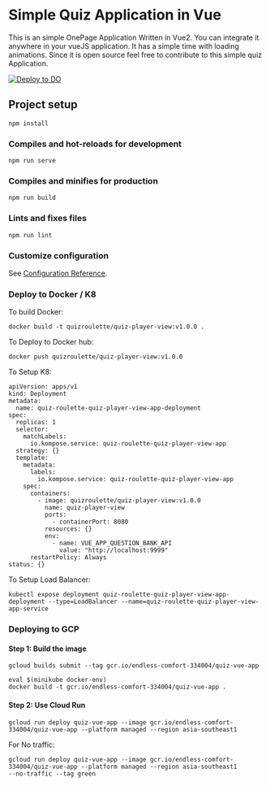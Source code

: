 # Simple Quiz Application in Vue
This is an simple OnePage Application Written in Vue2. You can integrate it anywhere in your vueJS application. It has a simple time with loading animations. Since it is open source feel free to contribute to this simple quiz Application.

[![Deploy to DO](https://mp-assets1.sfo2.digitaloceanspaces.com/deploy-to-do/do-btn-blue.svg)](https://cloud.digitalocean.com/apps/new?repo=https://github.com/arpan45/simple-quiz-vue/tree/main)

## Project setup
```
npm install
```

### Compiles and hot-reloads for development
```
npm run serve
```

### Compiles and minifies for production
```
npm run build
```

### Lints and fixes files
```
npm run lint
```

### Customize configuration
See [Configuration Reference](https://cli.vuejs.org/config/).


### Deploy to Docker / K8

To build Docker:

```
docker build -t quizroulette/quiz-player-view:v1.0.0 .
```

To Deploy to Docker hub:

```
docker push quizroulette/quiz-player-view:v1.0.0
```


To Setup K8:

```
apiVersion: apps/v1
kind: Deployment
metadata:
  name: quiz-roulette-quiz-player-view-app-deployment
spec:
  replicas: 1
  selector:
    matchLabels:
      io.kompose.service: quiz-roulette-quiz-player-view-app
  strategy: {}
  template:
    metadata:
      labels:
        io.kompose.service: quiz-roulette-quiz-player-view-app
    spec:
      containers:
        - image: quizroulette/quiz-player-view:v1.0.0
          name: quiz-player-view
          ports:
            - containerPort: 8080
          resources: {}
          env:
            - name: VUE_APP_QUESTION_BANK_API
              value: "http://localhost:9999"
      restartPolicy: Always
status: {}
```

To Setup Load Balancer:
```
kubectl expose deployment quiz-roulette-quiz-player-view-app-deployment --type=LoadBalancer --name=quiz-roulette-quiz-player-view-app-service
```

### Deploying to GCP

#### Step 1: Build the image
```
gcloud builds submit --tag gcr.io/endless-comfort-334004/quiz-vue-app

eval $(minikube docker-env)
docker build -t gcr.io/endless-comfort-334004/quiz-vue-app .
```

#### Step 2: Use Cloud Run
```
gcloud run deploy quiz-vue-app --image gcr.io/endless-comfort-334004/quiz-vue-app --platform managed --region asia-southeast1
```

For No traffic:
```
gcloud run deploy quiz-vue-app --image gcr.io/endless-comfort-334004/quiz-vue-app --platform managed --region asia-southeast1 
--no-traffic --tag green
```